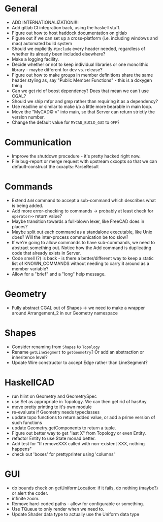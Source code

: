 # General
- ADD INTERNATIONALIZATION!!!!
- Add gitlab CI integration back, using the haskell stuff.
- Figure out how to host haddock documentation on gitlab
- Figure out if we can set up a cross-platform (i.e. including windows and mac) automated
  build system
- Should we explicitly `#include` every header needed, regardless of whether its already
  been included elsewhere?
- Make a logging facility.
- Decide whether or not to keep individual libraries or one monolithic library - maybe
  different for dev vs. release?
- Figure out how to make groups in member definitions share the same header styling as,
  say "Public Member Functions" - this is a doxygen thing
- Can we get rid of boost dependency? Does that mean we can't use CGAL?
- Should we ship mfpr and gmp rather than requiring it as a dependency?
- Use readline or similar to make i/o a little more bearable in main loop.
- Move the "MyCAD© v" into main, so that Server can return strictly the version number.
- Change the default value for `MYCAD_BUILD_GUI` to `OFF`?
# Communication
- Improve the shutdown procedure - it's pretty hacked right now.
- File bug-report or merge request with upstream cxxopts so that we can default-construct
  the cxxapts::ParseResult
# Commands
- Extend `Add` command to accept a sub-command which describes what is being added.
- Add more error-checking to commands -> probably at least check for `operator>>` return
  value?
- Maybe transition towards a full-blown lexer, like FreeCAD does in places?
- Maybe split out each command as a standalone executable, like Unix does? Will the
  inter-process communication be too slow?
- If we're going to allow commands to have sub-commands, we need to abstract something
  out. Notice how the Add command is duplicating code that already exists in Server.
- Code smell (?) is back - is there a better/different way to keep a static list of
  KNOWN_COMMANDS without needing to carry it around as a member variable?
- Allow for a "brief" and a "long" help message.
# Geometry
- Fully abstract CGAL out of Shapes -> we need to make a wrapper around Arrangement_2 in
  our Geometry namespace
# Shapes
- Consider renaming from `Shapes` to `Topology`
- Rename `getLineSegment` to `getGeometry`? Or add an abstraction or inheritence level?
- Update Wire constructor to accept Edge rather than LineSegment?

# HaskellCAD
- run hlint on Geometry and GeometrySpec
- use Set as appropriate in Topology. We can then get rid of hasAny
- move pretty printing to it's own module
- re-evaluate if Geometry needs typeclasses
- update topo functions to return added value, or add a prime version of such functions
- update Geometry.getComponents to return a tuple.
- Figure out better way to get "last X" from Topology or even Entity.
- refactor Entity to use State monad better.
- Add test for "If removeXXX called with non-existent XXX, nothing happens"
- check out 'boxes' for prettyprinter using 'columns'

# GUI
- do bounds check on getUniformLocation: if it fails, do nothing (maybe?) or
  alert the coder.
- infinite zoom.
- Remove hard-coded paths - allow for configurable or something.
- Use TQueue to only render when we need to.
- Update Shader data type to actually use the Uniform data type 
